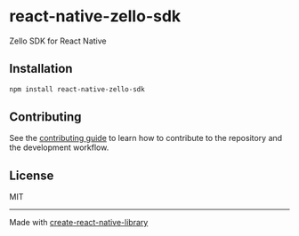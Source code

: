 # react-native-zello-sdk

Zello SDK for React Native

## Installation

```sh
npm install react-native-zello-sdk
```

## Contributing

See the [contributing guide](CONTRIBUTING.md) to learn how to contribute to the repository and the development workflow.

## License

MIT

---

Made with [create-react-native-library](https://github.com/callstack/react-native-builder-bob)
